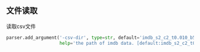 ## 文件读取

读取csv文件
```python
parser.add_argument('-csv-dir', type=str, default='imdb_s2_c2_t0.010_b5.csv',
					help='the path of imdb data. [default:imdb_s2_c2_t0.010_b5.csv]')
```
